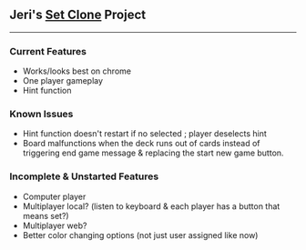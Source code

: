 ## Jeri's [Set Clone][sg] Project ##

[sg]: http://www.setgame.com/

- - -

### Current Features ###
* Works/looks best on chrome
* One player gameplay
* Hint function

### Known Issues ###
* Hint function doesn't restart if no selected ; player deselects hint
* Board malfunctions when the deck runs out of cards instead of triggering end
  game message & replacing the start new game button.

### Incomplete & Unstarted Features ###
* Computer player
* Multiplayer local? (listen to keyboard & each player has a button that means set?)
* Multiplayer web?
* Better color changing options (not just user assigned like now)
